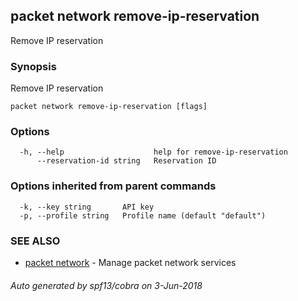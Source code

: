 ## packet network remove-ip-reservation

Remove IP reservation

### Synopsis

Remove IP reservation

```
packet network remove-ip-reservation [flags]
```

### Options

```
  -h, --help                    help for remove-ip-reservation
      --reservation-id string   Reservation ID
```

### Options inherited from parent commands

```
  -k, --key string       API key
  -p, --profile string   Profile name (default "default")
```

### SEE ALSO

* [packet network](packet_network.md)	 - Manage packet network services

###### Auto generated by spf13/cobra on 3-Jun-2018
